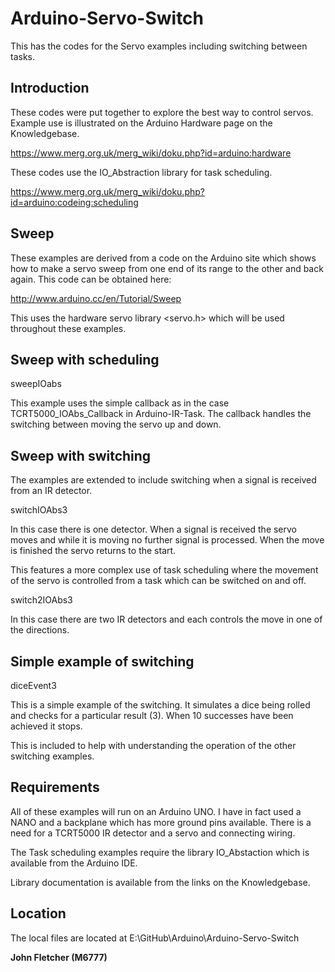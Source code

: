 # Arduino-Servo-Switch
 
 This has the codes for the Servo examples including switching between tasks.

## Introduction

These codes were put together to explore the best way to control servos.
Example use is illustrated on the Arduino Hardware page on the Knowledgebase.

https://www.merg.org.uk/merg_wiki/doku.php?id=arduino:hardware

These codes use the IO_Abstraction library for task scheduling.

https://www.merg.org.uk/merg_wiki/doku.php?id=arduino:codeing:scheduling

## Sweep

These examples are derived from a code on the Arduino site which shows how to make a servo sweep from one end of its range to the other and back again. This code can be obtained here:

 http://www.arduino.cc/en/Tutorial/Sweep

 This uses the hardware servo library <servo.h> which will be used throughout these examples.

 ## Sweep with scheduling

 sweepIOabs

 This example uses the simple callback as in the case TCRT5000_IOAbs_Callback in Arduino-IR-Task. The callback handles the switching between moving the servo up and down.

 ## Sweep with switching

 The examples are extended to include switching when a signal is received from an IR detector.

 switchIOAbs3

 In this case there is one detector. When a signal is received the servo moves and while it is moving no further signal is processed. When the move is finished the servo returns to the start.

 This features a more complex use of task scheduling where the movement of the servo is controlled from a task which can be switched on and off.

switch2IOAbs3

In this case there are two IR detectors and each controls the move in one of the directions.

## Simple example of switching

diceEvent3

This is a simple example of the switching. It simulates a dice being rolled and checks for a particular result (3). When 10 successes have been achieved it stops.

This is included to help with understanding the operation of the other switching examples.

## Requirements

All of these examples will run on an Arduino UNO. I have in fact used a NANO and a backplane which has more ground pins available.
There is a need for a TCRT5000 IR detector and a servo and connecting wiring.

The Task scheduling examples require the library IO_Abstaction which is available from the Arduino IDE.

Library documentation is available from the links on the Knowledgebase.

## Location

The local files are located at E:\GitHub\Arduino\Arduino-Servo-Switch

**John Fletcher (M6777)**

